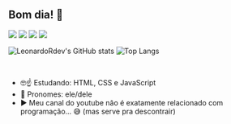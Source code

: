 ## Bom dia! 🤗

 <a href="https://www.youtube.com/@ToddyComMococa/featured" target="_blank"><img src="https://img.shields.io/badge/YouTube-FF0000?style=for-the-badge&logo=youtube&logoColor=white" target="_blank"></a>
 	<a href="https://api.whatsapp.com/send?1=pt_BR&phone=5511933347263" target="_blank"><img src="https://img.shields.io/badge/WhatsApp-25D366?style=for-the-badge&logo=whatsapp&logoColor=white" target="_blank"></a>
  <a href = "leonardorochaconstantino@gmail.com"><img src="https://img.shields.io/badge/Gmail-D14836?style=for-the-badge&logo=gmail&logoColor=white" target="_blank"></a>
  <a href="https://www.linkedin.com/in/leonardo-rocha-constantino-4aa643265/" target="_blank"><img src="https://img.shields.io/badge/-LinkedIn-%230077B5?style=for-the-badge&logo=linkedin&logoColor=white" target="_blank"></a> 

![LeonardoRdev's GitHub stats](https://github-readme-stats.vercel.app/api?username=LeonardoRdev&show_icons=true&theme=moltack)
![Top Langs](https://github-readme-stats.vercel.app/api/top-langs/?username=LeonardoRdev&layout=compact&theme=kacho_ga)

<br>

- 🤓☝️ Estudando: HTML, CSS e JavaScript
- 🤠 Pronomes: ele/dele
- ▶️ Meu canal do youtube não é exatamente relacionado com programação... 😅 (mas serve pra descontrair)

